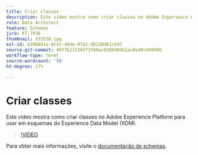 ```yaml
---
title: Criar classes
description: Este vídeo mostra como criar classes no Adobe Experience Platform para usar em esquemas do Experience Data Model (XDM).
role: Data Architect
feature: Schemas
jira: KT-7936
thumbnail: 333538.jpg
exl-id: b106691e-8c41-494e-97a1-d0230d61c597
source-git-commit: 90f7621536573f60ac6585404b1ac0e49cb08496
workflow-type: tm+mt
source-wordcount: '56'
ht-degree: 17%

---
```


# Criar classes

Este vídeo mostra como criar classes no Adobe Experience Platform para usar em esquemas do Experience Data Model (XDM).

>[!VIDEO](https://video.tv.adobe.com/v/333538?quality=12&learn=on)

Para obter mais informações, visite o [documentação de schemas](https://experienceleague.adobe.com/docs/experience-platform/xdm/home.html?lang=pt-BR).
